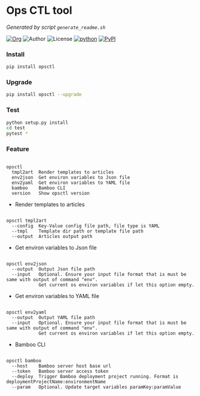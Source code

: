 # Ops CTL tool
*Generated by script `generate_readme.sh`*

[![Org](https://img.shields.io/static/v1?label=org&message=TMAN&color=597ed9)](https://will.bowxeon.com)
![Author](https://img.shields.io/static/v1?label=author&message=v.stone@163.com&color=blue)
![License](https://img.shields.io/github/license/seoktaehyeon/opsctl)
[![python](https://img.shields.io/static/v1?label=Python&message=3.8&color=3776AB)](https://www.python.org)
[![PyPI](https://img.shields.io/pypi/v/opsctl.svg)](https://pypi.org/project/opsctl/)

### Install

```bash
pip install opsctl
```

### Upgrade

```bash
pip install opsctl --upgrade
```

### Test

```bash
python setup.py install
cd test
pytest *
```

### Feature

```text

opsctl
  tmpl2art	Render templates to articles
  env2json	Get environ variables to Json file
  env2yaml	Get environ variables to YAML file
  bamboo	Bamboo CLI
  version	Show opsctl version
```

- 	Render templates to articles

```text

opsctl tmpl2art
  --config	Key-Value config file path, file type is YAML
  --tmpl	Template dir path or template file path
  --output	Articles output path
```

- 	Get environ variables to Json file

```text

opsctl env2json
  --output	Output Json file path
  --input	Optional. Ensure your input file format that is must be same with output of command "env".
         	Get current os environ variables if let this option empty.
```

- 	Get environ variables to YAML file

```text

opsctl env2yaml
  --output	Output YAML file path
  --input	Optional. Ensure your input file format that is must be same with output of command "env".
         	Get current os environ variables if let this option empty.
```

- 	Bamboo CLI

```text

opsctl bamboo
  --host	Bamboo server host base url
  --token	Bamboo server access token
  --deploy	Trigger Bamboo deployment project running. Format is deploymentProjectName:environmentName
  --param	Optional. Update target variables paramKey:paramValue
```

